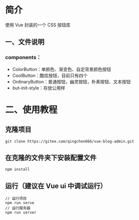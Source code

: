<!--
 * @Description: 描述文件
 * @Author: CY小尘s
 * @Date: 2021-06-05 23:57:56
 * @LastEditTime: 2021-07-06 16:50:12
 * @LastEditors: 学习
-->
# 简介
使用 Vue 封装的一个 CSS 按钮库
## 一、文件说明
### components：
- ColorButton：单颜色、渐变色、自定背景颜色按钮
- CoolButton：酷炫按钮，目前只有四个
- OrdinaryButton：普通按钮，幽灵按钮，朴素按钮、文本按钮
- but-init-style：存放公用样
# 二、使用教程
## 克隆项目
```
git clone https://gitee.com/qingchen666/vue-blog-admin.git
```
## 在克隆的文件夹下安装配置文件
```
npm install
```
## 运行（建议在 Vue ui 中调试运行）
```
// 运行项目
npm run serve
// 运行服务器
npm run server
```
